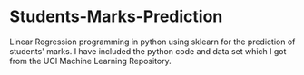 # Students-Marks-Prediction
Linear Regression programming in python using sklearn for the prediction of students' marks.
I have included the python code and data set which I got from the UCI Machine Learning Repository.

